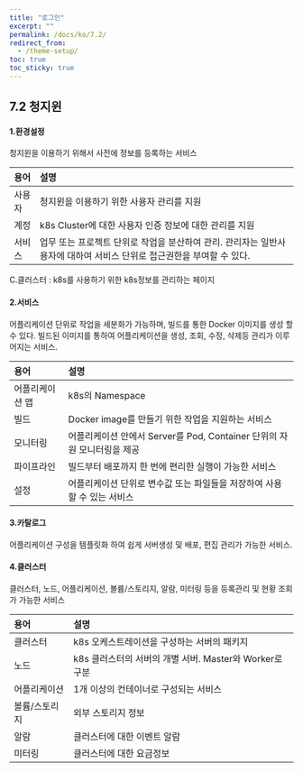 ```yaml
---
title: "로그인"
excerpt: ""
permalink: /docs/ko/7.2/
redirect_from:
  - /theme-setup/
toc: true
toc_sticky: true
---
```


## 7.2 청지윈

#### 1.환경설정

청지윈을 이용하기 위해서 사전에 정보를 등록하는 서비스

| **용어** | **설명** |
| :--- | :--- |
| 사용자 | 청지윈을 이용하기 위한 사용자 관리를 지원 |
| 계정 | k8s Cluster에 대한 사용자 인증 정보에 대한 관리를 지원 |
| 서비스 | 업무 또는 프로젝트 단위로 작업을 분산하여 관리. 관리자는 일반사용자에 대하여 서비스 단위로 접근권한을 부여할 수 있다. |

C.클러스터 : k8s를 사용하기 위한 k8s정보를 관리하는 페이지

#### 2.서비스

어플리케이션 단위로 작업을 세분화가 가능하며, 빌드를 통한 Docker 이미지를 생성 할 수 있다. 빌드된 이미지를 통하여 어플리케이션을 생성, 조회, 수정, 삭제등 관리가 이루어지는 서비스.

| **용어** | **설명** |
| :--- | :--- |
| 어플리케이션 맵 | k8s의 Namespace |
| 빌드 | Docker image를 만들기 위한 작업을 지원하는 서비스 |
| 모니터링 | 어플리케이션 안에서 Server를 Pod, Container 단위의 자원 모니터링을 제공 |
| 파이프라인 | 빌드부터 배포까지 한 번에 편리한 실행이 가능한 서비스 |
| 설정 | 어플리케이션 단위로 변수값 또는 파일들을 저장하여 사용할 수 있는 서비스 |

#### 3.카탈로그

어플리케이션 구성을 템플릿화 하여 쉽게 서버생성 및 배포, 편집 관리가 가능한 서비스.

#### 4.클러스터

클러스터, 노드, 어플리케이션, 볼륨/스토리지, 알람, 미터링 등을 등록관리 및 현황 조회가 가능한 서비스

| **용어** | **설명** |
| :--- | :--- |
| 클러스터 | k8s 오케스트레이션을 구성하는 서버의 패키지 |
| 노드 | k8s 클러스터의 서버의 개별 서버. Master와 Worker로 구분 |
| 어플리케이션 | 1개 이상의 컨테이너로 구성되는 서비스 |
| 볼륨/스토리지 | 외부 스토리지 정보 |
| 알람 | 클러스터에 대한 이벤트 알람 |
| 미터링 | 클러스터에 대한 요금정보 |
